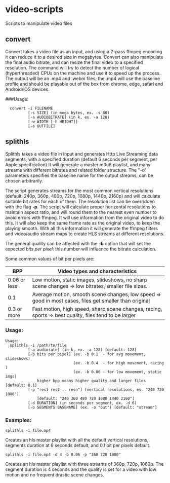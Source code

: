 # video-scripts
Scripts to manipulate video files

## convert
Convert takes a video file as an input, and using a 2-pass 
ffmpeg encoding it can reduce it to a desired size in megabytes.
Convert can also manipulate the final audio bitrate, and
can resize the final video to a specified resolution.
The command will try to detect the number of logical
(hyperthreaded) CPUs on the machine and use it to speed up
the process. The output will be an .mp4 and .webm files,
the .mp4 will use the baseline profile and should be 
playable out of the box from chrome, edge, safari and
Android/iOS devices.

###Usage:
```
  convert -i FILENAME
          [-s SIZE] (in mega bytes, ex. -s 80)
          [-a AUDIOBITRATE] (in k, es. -a 128)
          [-w WIDTH [-h HEIGHT]]
          [-o OUTFILE]
```

## splithls
Splithls takes a video file in input and generates Http
Live Streaming data segments, with a specified duration
(default 6 seconds per segment, per Apple specification)
It will  generate a master m3u8 playlist, and many
streams with different bitrates and related folder
structure. The "-o" parameters specifies the baseline
name for the output streams, can be chosen arbitrarily.

The script generates streams for the most common
vertical  resolutions (default: 240p, 360p, 480p, 720p,
1080p, 1440p, 2160p) and will calculate suitable bit rates
for each of them. The resolution list can be overridden 
with the flag **-p**. The script will calculate proper
horizontal resolutions to maintain aspect ratio, and
will round them to the nearest even number to avoid
errors with ffmpeg. It will use information from the
original video to do this. It will also keep the same
frame rate as the original video, to keep the playing
smooth. With all this information it will generate
the ffmpeg filters and video/audio stream maps to 
create HLS streams at different resolutions.

The general quality can be affected with the **-b** 
option that will set the expected *bits per pixel*:
this number will influence the bitrate calculation.

Some common values of bit per pixels are:

| BPP          | Video types and characteristics                                                                        |
| ------------ | -------------------------------------------------------------------------------------------------------|
| 0.06 or less | Low motion, static images, slideshows, no sharp scene changes => low bitrates, smaller file sizes.     |
| 0.1          | Average motion, smooth scene changes, low speed => good in most cases, files get smaller than original |
| 0.3 or more  | Fast motion, high speed, sharp scene changes, racing, sports => best quality, files tend to be larger  |


### Usage:
```
Usage:
  splithls -i /path/to/file
          [-a audiorate] (in k, ex. -a 128) [default: 128]
          [-b bits per pixel] (ex. -b 0.1  - for avg movement, slideshows)
                              (ex. -b 0.4  - for high movement, racing )
                              (ex. -b 0.06 - for low movement, static imgs)
              higher bpp means higher quality and larger files [default: 0.1]
          [-p "res1 res2 .. resn"] (vertical resolutions, es. "240 720 1080")
              [default: "240 360 480 720 1080 1440 2160"]
          [-d DURATION] (in seconds per segment, ex. -d 6)
          [-o SEGMENTS BASENAME] (ex. -o "out") [default: "stream"]
```
### Examples:

`splithls -i file.mp4`

Creates an hls master playlist with all the default vertical
resolutions, segments duration at 6 seconds default, and
0.1 bit per pixels default.

`splithls -i file.mp4 -d 4 -b 0.06 -p "360 720 1080"`

Creates an hls master playlist with three streams of
360p, 720p, 1080p. The segment duration is 4 seconds and
the quality is set for a video with low motion and no 
frequent drastic scene changes.


